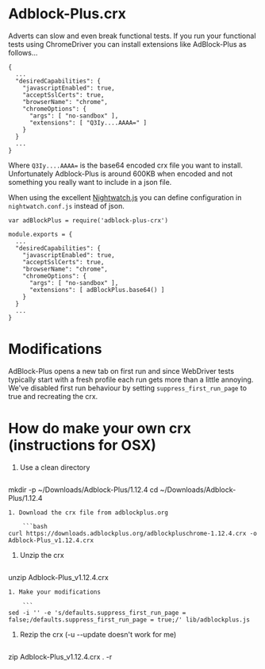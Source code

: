 # Adblock-Plus.crx

Adverts can slow and even break functional tests. If you run your functional tests using ChromeDriver you can install extensions like AdBlock-Plus as follows...

```
{
  ...
  "desiredCapabilities": {
    "javascriptEnabled": true,
    "acceptSslCerts": true,
    "browserName": "chrome",
    "chromeOptions": {
      "args": [ "no-sandbox" ],
      "extensions": [ "Q3Iy....AAAA=" ]
    }
  }
  ...
}
```
Where ```Q3Iy....AAAA=``` is the base64 encoded crx file you want to install. Unfortunately Adblock-Plus is around 600KB when encoded and not something you really want to include in a json file.

When using the excellent [Nightwatch.js](http://nightwatchjs.org/) you can define configuration in ```nightwatch.conf.js``` instead of json.

```
var adBlockPlus = require('adblock-plus-crx')

module.exports = {
  ...
  "desiredCapabilities": {
    "javascriptEnabled": true,
    "acceptSslCerts": true,
    "browserName": "chrome",
    "chromeOptions": {
      "args": [ "no-sandbox" ],
      "extensions": [ adBlockPlus.base64() ]
    }
  }
  ...
}
```
# Modifications
AdBlock-Plus opens a new tab on first run and since WebDriver tests typically start with a fresh profile each run gets more than a little annoying.  We've disabled first run behaviour by setting ```suppress_first_run_page``` to true and recreating the crx.

# How do make your own crx (instructions for OSX)
1. Use a clean directory
    
    ```
mkdir -p ~/Downloads/Adblock-Plus/1.12.4
cd ~/Downloads/Adblock-Plus/1.12.4
```
1. Download the crx file from adblockplus.org 
    
    ```bash
curl https://downloads.adblockplus.org/adblockpluschrome-1.12.4.crx -o Adblock-Plus_v1.12.4.crx
```
1. Unzip the crx
    
    ```
unzip Adblock-Plus_v1.12.4.crx
```
1. Make your modifications

    ```
sed -i '' -e 's/defaults.suppress_first_run_page = false;/defaults.suppress_first_run_page = true;/' lib/adblockplus.js
```
1. Rezip the crx (-u --update doesn't work for me)
    
    ```
zip Adblock-Plus_v1.12.4.crx . -r
```
